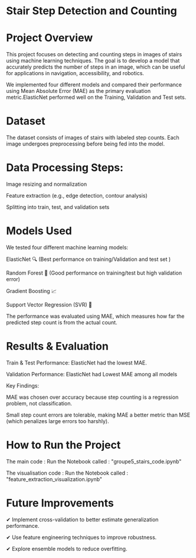 # Stair Step Detection and Counting
# Project Overview
This project focuses on detecting and counting steps in images of stairs using machine learning techniques. The goal is to develop a model that accurately predicts the number of steps in an image, which can be useful for applications in navigation, accessibility, and robotics.

We implemented four different models and compared their performance using Mean Absolute Error (MAE) as the primary evaluation metric.ElasticNet performed well on the Training, Validation and Test sets.

# Dataset
The dataset consists of images of stairs with labeled step counts. Each image undergoes preprocessing before being fed into the model.

# Data Processing Steps:
Image resizing and normalization

Feature extraction (e.g., edge detection, contour analysis)

Splitting into train, test, and validation sets

# Models Used
We tested four different machine learning models:

ElasticNet 🔍 (Best performance on training/Validation and test set )

Random Forest 🌳 (Good performance on training/test but high validation error)

Gradient Boosting 📈

Support Vector Regression (SVR) 🤖


The performance was evaluated using MAE, which measures how far the predicted step count is from the actual count.

# Results & Evaluation
Train & Test Performance: ElasticNet had the lowest MAE.

Validation Performance: ElasticNet had Lowest MAE among all models

Key Findings:

MAE was chosen over accuracy because step counting is a regression problem, not classification.

Small step count errors are tolerable, making MAE a better metric than MSE (which penalizes large errors too harshly).

# How to Run the Project

The main code : Run the Notebook called : "groupe5_stairs_code.ipynb"

The visualisation code : Run the Notebook called : "feature_extraction_visualization.ipynb"

# Future Improvements

✔ Implement cross-validation to better estimate generalization performance.

✔ Use feature engineering techniques to improve robustness.

✔ Explore ensemble models to reduce overfitting.



